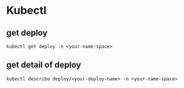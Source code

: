 # Kubectl

## get deploy
`kubectl get deploy -n <your-name-space>`

## get detail of deploy

`kubectl describe deploy/<your-deploy-name> -n <your-name-space>`

